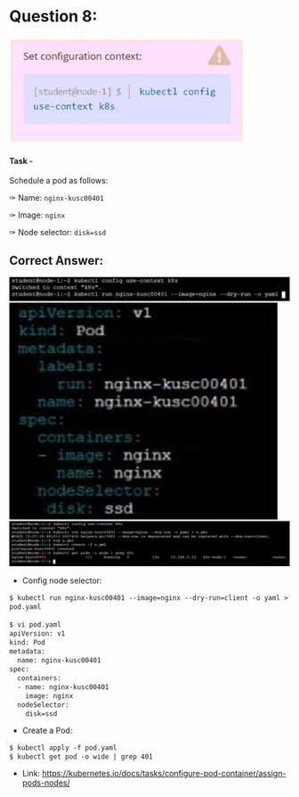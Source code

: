 # Question 8:

![](./context8.png)


#### Task -
Schedule a pod as follows:

✑ Name: ```nginx-kusc00401```

✑ Image: ```nginx```

✑ Node selector: ```disk=ssd```

## Correct Answer: 

![](./answer8-01.png)
![](./answer8-02.png)
![](./answer8-03.png)

- Config node selector:
```
$ kubectl run nginx-kusc00401 --image=nginx --dry-run=client -o yaml > pod.yaml

$ vi pod.yaml
apiVersion: v1
kind: Pod
metadata:
  name: nginx-kusc00401
spec:
  containers:
  - name: nginx-kusc00401
    image: nginx
  nodeSelector:
    disk=ssd
```

- Create a Pod:
```
$ kubectl apply -f pod.yaml
$ kubectl get pod -o wide | grep 401
```

- Link: https://kubernetes.io/docs/tasks/configure-pod-container/assign-pods-nodes/
